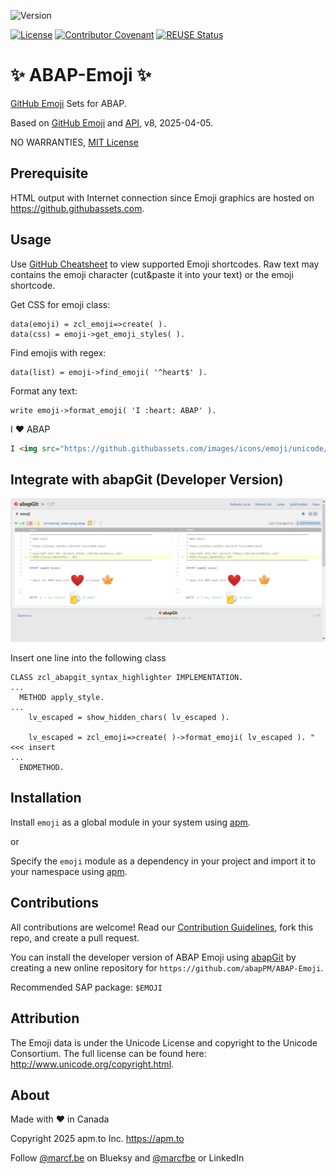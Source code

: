 ![Version](https://img.shields.io/endpoint?url=https://shield.abappm.com/github/abapPM/ABAP-Emoji/src/zcl_emoji.clas.abap/c_version&label=Version&color=blue)

[![License](https://img.shields.io/github/license/abapPM/ABAP-Emoji?label=License&color=success)](LICENSE)
[![Contributor Covenant](https://img.shields.io/badge/Contributor%20Covenant-2.1-4baaaa.svg?color=success)](https://github.com/abapPM/.github/blob/main/CODE_OF_CONDUCT.md)
[![REUSE Status](https://api.reuse.software/badge/github.com/abapPM/ABAP-Emoji)](https://api.reuse.software/info/github.com/abapPM/ABAP-Emoji)

# ✨ ABAP-Emoji ✨

[GitHub Emoji](https://github.com/ikatyang/emoji-cheat-sheet/blob/master/README.md) Sets for ABAP.

Based on [GitHub Emoji](https://docs.github.com/en/rest/emojis/emojis) and [API](https://api.github.com/emojis), v8, 2025-04-05.

NO WARRANTIES, [MIT License](LICENSE)

## Prerequisite

HTML output with Internet connection since Emoji graphics are hosted on https://github.githubassets.com.

## Usage

Use [GitHub Cheatsheet](https://github.com/ikatyang/emoji-cheat-sheet/blob/master/README.md) to view supported Emoji shortcodes. Raw text may contains the emoji character (cut&paste it into your text) or the emoji shortcode.

Get CSS for emoji class:

```abap
data(emoji) = zcl_emoji=>create( ).
data(css) = emoji->get_emoji_styles( ).
```

Find emojis with regex:

```abap
data(list) = emoji->find_emoji( '^heart$' ).
```

Format any text:

```abap
write emoji->format_emoji( 'I :heart: ABAP' ).
```

I ❤ ABAP

```html
I <img src="https://github.githubassets.com/images/icons/emoji/unicode/2764.png" class="emoji"> ABAP
```

## Integrate with abapGit (Developer Version)

![image](https://github.com/abapPM/ABAP-Emoji/blob/main/img/abapGit_Emoji_Example.png?raw=true)

Insert one line into the following class

```abap
CLASS zcl_abapgit_syntax_highlighter IMPLEMENTATION.
...
  METHOD apply_style.
...
    lv_escaped = show_hidden_chars( lv_escaped ).

    lv_escaped = zcl_emoji=>create( )->format_emoji( lv_escaped ). "<<< insert
...
  ENDMETHOD.
```

## Installation

Install `emoji` as a global module in your system using [apm](https://abappm.com).

or

Specify the `emoji` module as a dependency in your project and import it to your namespace using [apm](https://abappm.com).

## Contributions

All contributions are welcome! Read our [Contribution Guidelines](https://github.com/abapPM/ABAP-Emoji/blob/main/CONTRIBUTING.md), fork this repo, and create a pull request.

You can install the developer version of ABAP Emoji using [abapGit](https://github.com/abapGit/abapGit) by creating a new online repository for `https://github.com/abapPM/ABAP-Emoji`.

Recommended SAP package: `$EMOJI`

## Attribution

The Emoji data is under the Unicode License and copyright to the Unicode Consortium. The full license can be found here: http://www.unicode.org/copyright.html.

## About

Made with ❤ in Canada

Copyright 2025 apm.to Inc. <https://apm.to>

Follow [@marcf.be](https://bsky.app/profile/marcf.be) on Blueksy and [@marcfbe](https://linkedin.com/in/marcfbe) or LinkedIn
